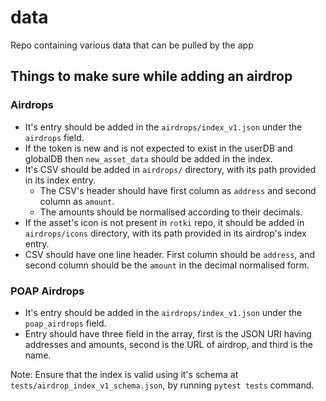 # data

Repo containing various data that can be pulled by the app


## Things to make sure while adding an airdrop
### Airdrops
- It's entry should be added in the `airdrops/index_v1.json` under the `airdrops` field.
- If the token is new and is not expected to exist in the userDB and globalDB then `new_asset_data` should be added in the index.
- It's CSV should be added in `airdrops/` directory, with its path provided in its index entry.
    - The CSV's header should have first column as `address` and second column as `amount`.
    - The amounts should be normalised according to their decimals.
- If the asset's icon is not present in `rotki` repo, it should be added in `airdrops/icons` directory, with its path provided in its airdrop's index entry.
- CSV should have one line header. First column should be `address`, and second column should be the `amount` in the decimal normalised form.
### POAP Airdrops
- It's entry should be added in the `airdrops/index_v1.json` under the `poap_airdrops` field.
- Entry should have three field in the array, first is the JSON URI having addresses and amounts, second is the URL of airdrop, and third is the name.

Note: Ensure that the index is valid using it's schema at `tests/airdrop_index_v1_schema.json`, by running `pytest tests` command.
